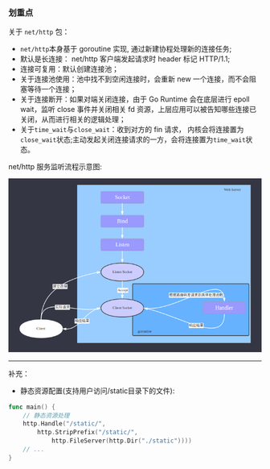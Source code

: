 ### 划重点

关于 `net/http` 包：

- `net/http`本身基于 goroutine 实现, 通过新建协程处理新的连接任务;
- 默认是长连接： net/http 客户端发起请求时 header 标记 HTTP/1.1;
- 连接可复用：默认创建连接池；
- 关于连接池使用：池中找不到空闲连接时，会重新 new 一个连接，而不会阻塞等待一个连接；
- 关于连接断开：如果对端关闭连接，由于 Go Runtime 会在底层进行 epoll wait，监听 close 事件并关闭相关 fd 资源，上层应用可以被告知哪些连接已关闭，从而进行相关的逻辑处理；
- 关于`time_wait`与`close_wait`：收到对方的 fin 请求， 内核会将连接置为`close_wait`状态;主动发起关闭连接请求的一方，会将连接置为`time_wait`状态。

net/http 服务监听流程示意图:

<img src='/doc/nethttp.png'></img>

-----

补充：

- 静态资源配置(支持用户访问/static目录下的文件):


```go
func main() {
	// 静态资源处理
	http.Handle("/static/",
		http.StripPrefix("/static/",
			http.FileServer(http.Dir("./static"))))
    // ...
}
```

